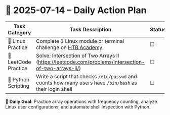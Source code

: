 # 📌 2025-07-14 – Daily Action Plan

| Task Category         | Task Description                                                                                                        | Status |
|----------------------|---------------------------------------------------------------------------------------------------------------------------|--------|
| 🐧 Linux Practice      | Complete 1 Linux module or terminal challenge on [HTB Academy](https://academy.hackthebox.com/)                          | ☐      |
| 🧠 LeetCode Practice   | Solve: Intersection of Two Arrays II (https://leetcode.com/problems/intersection-of-two-arrays-ii/)                     | ☐      |
| 🐍 Python Scripting    | Write a script that checks `/etc/passwd` and counts how many users have `/bin/bash` as their login shell                | ☐      |

🎯 **Daily Goal**: Practice array operations with frequency counting, analyze Linux user configurations, and automate shell inspection with Python.
